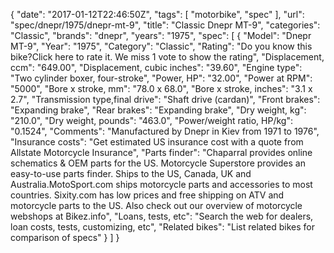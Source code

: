 {
    "date": "2017-01-12T22:46:50Z",
    "tags": [
        "motorbike",
        "spec"
    ],
    "url": "spec\/dnepr\/1975\/dnepr-mt-9",
    "title": "Classic Dnepr MT-9",
    "categories": "Classic",
    "brands": "dnepr",
    "years": "1975",
    "spec": [
        {
            "Model": "Dnepr MT-9",
            "Year": "1975",
            "Category": "Classic",
            "Rating": "Do you know this bike?Click here to rate it. We miss 1 vote to show the rating",
            "Displacement, ccm": "649.00",
            "Displacement, cubic inches": "39.60",
            "Engine type": "Two cylinder boxer, four-stroke",
            "Power, HP": "32.00",
            "Power at RPM": "5000",
            "Bore x stroke, mm": "78.0 x 68.0",
            "Bore x stroke, inches": "3.1 x 2.7",
            "Transmission type,final drive": "Shaft drive (cardan)",
            "Front brakes": "Expanding brake",
            "Rear brakes": "Expanding brake",
            "Dry weight, kg": "210.0",
            "Dry weight, pounds": "463.0",
            "Power\/weight ratio, HP\/kg": "0.1524",
            "Comments": "Manufactured by Dnepr in Kiev from 1971 to 1976",
            "Insurance costs": "Get estimated US insurance cost with a quote from Allstate Motorcycle Insurance",
            "Parts finder": "Chaparral provides online schematics & OEM parts for the US.   Motorcycle Superstore provides an easy-to-use parts finder. Ships to the US, Canada, UK and Australia.MotoSport.com ships motorcycle parts and accessories to most countries.    Sixity.com has low prices and free shipping on ATV and motorcycle parts to the US. Also check out our overview of motorcycle webshops at Bikez.info",
            "Loans, tests, etc": "Search the web for dealers, loan costs, tests, customizing, etc",
            "Related bikes": "List related bikes for comparison of specs"
        }
    ]
}